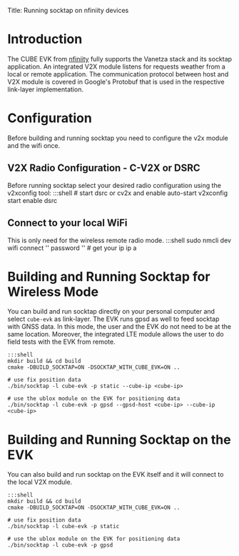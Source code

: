 Title: Running socktap on nfiniity devices

# Introduction
The CUBE EVK from [nfiniity](https://www.nfiniity.com/#portfolio) fully supports the Vanetza stack and its socktap application. An integrated V2X module listens for requests weather from a local or remote application. The communication protocol between host and V2X module is covered in Google's Protobuf that is used in the respective link-layer implementation.

# Configuration
Before building and running socktap you need to configure the v2x module and the wifi once.

## V2X Radio Configuration - C-V2X or DSRC
Before running socktap select your desired radio configuration using the v2xconfig tool:
    :::shell
    # start dsrc or cv2x and enable auto-start
    v2xconfig start enable dsrc 

## Connect to your local WiFi
This is only need for the wireless remote radio mode.
    :::shell
    sudo nmcli dev wifi connect '<ssid>' password '<password>'
    # get your ip
    ip a

# Building and Running Socktap for Wireless Mode
You can build and run socktap directly on your personal computer and select `cube-evk` as link-layer. The EVK runs gpsd as well to feed socktap with GNSS data. In this mode, the user and the EVK do not need to be at the same location. Moreover, the integrated LTE module allows the user to do field tests with the EVK from remote.

    :::shell
    mkdir build && cd build
    cmake -DBUILD_SOCKTAP=ON -DSOCKTAP_WITH_CUBE_EVK=ON ..

    # use fix position data
    ./bin/socktap -l cube-evk -p static --cube-ip <cube-ip>

    # use the ublox module on the EVK for positioning data
    ./bin/socktap -l cube-evk -p gpsd --gpsd-host <cube-ip> --cube-ip <cube-ip>

# Building and Running Socktap on the EVK
You can also build and run socktap on the EVK itself and it will connect to the local V2X module.

    :::shell
    mkdir build && cd build
    cmake -DBUILD_SOCKTAP=ON -DSOCKTAP_WITH_CUBE_EVK=ON ..

    # use fix position data
    ./bin/socktap -l cube-evk -p static

    # use the ublox module on the EVK for positioning data
    ./bin/socktap -l cube-evk -p gpsd




